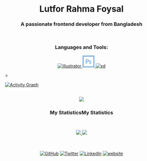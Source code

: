 <h1 align="center">
  <b>Lutfor Rahma Foysal</b>
</h1>

<h3 align="center">A passionate frontend developer from Bangladesh</h3>

<br>
  
<h3 align="center">Languages and Tools:</h3>
<p align="center"<p align="left"> <a href="https://www.adobe.com/in/products/illustrator.html" target="_blank" rel="noreferrer"> <img src="https://www.vectorlogo.zone/logos/adobe_illustrator/adobe_illustrator-icon.svg" alt="illustrator" width="40" height="40"/> </a> <a href="https://www.photoshop.com/en" target="_blank" rel="noreferrer"> <img src="https://raw.githubusercontent.com/devicons/devicon/master/icons/photoshop/photoshop-line.svg" alt="photoshop" width="40" height="40"/> </a> <a href="https://www.adobe.com/products/xd.html" target="_blank" rel="noreferrer"> <img src="https://cdn.worldvectorlogo.com/logos/adobe-xd.svg" alt="xd" width="40" height="40"/> </a> </p>
> <a href="https://getbootstrap.com" target="_blank" rel="noreferrer">

<br>

![Activity Graph](https://activity-graph.herokuapp.com/graph?username=foysal33&custom_title=Lutfor%20Rahman%20Foysal's%20Contribution%20Graph&theme=gruvbox&bg_color=282828&hide_border=true&line=d1a01f&point=c58545)

<br>

<div align="center">
    <a href="">
    <img src="https://readme-spotify-tingz.vercel.app/api/now-playing">
  </a>
</div>

<h3 align="center">My StatisticsMy Statistics</h3>

<br/>

<p align="center">
  <a href="https://github.com/foysal33/">
  <img width="49.5%" src="https://github-readme-stats.vercel.app/api?username=foysal33&show_icons=true&theme=gruvbox&hide_border=true" />
    <img width="49.5%" src="https://github-readme-streak-stats.herokuapp.com/?user=foysal33&theme=gruvbox&hide_border=true" />
  </a>
</p>

<br>

<p align="center" style="padding-top:5px;">
 <a href="https://github.com/foysal33"><img src="https://i.ibb.co/tXhy23t/github.png" alt="GitHub" width='40px' targer="blank"></a>
 <a href="https://twitter.com/abrarul_info"><img src="https://i.ibb.co/sJQ1pgn/twitter.png" alt="Twitter" width='40px' targer="blank"></a>
 <a href=""><img src="https://i.ibb.co/0YMdFJz/linkedin.png" alt="LinkedIn" width='40px' targer="blank"></a>
 <a href=""><img src="https://i.ibb.co/5My5Mft/website.png" alt="website" width='40px' targer="blank"></a>
</p>
